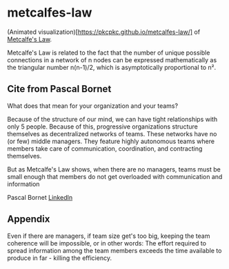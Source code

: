 # metcalfes-law

(Animated visualization)[https://pkcpkc.github.io/metcalfes-law/] of [Metcalfe's Law](https://en.wikipedia.org/wiki/Metcalfe%27s_law).

Metcalfe's Law is related to the fact that the number of unique possible connections in a network of n nodes can be expressed mathematically as the triangular number n(n-1)/2, which is asymptotically proportional to n².

## Cite from Pascal Bornet

What does that mean for your organization and your teams?

Because of the structure of our mind, we can have tight relationships with only 5 people. Because of this, progressive organizations structure themselves as decentralized networks of teams. These networks have no (or few) middle managers. They feature highly autonomous teams where members take care of communication, coordination, and contracting themselves. 

But as Metcalfe's Law shows, when there are no managers, teams must be small enough that members do not get overloaded with communication and information

Pascal Bornet [LinkedIn](https://www.linkedin.com/feed/update/urn:li:activity:6980766334460583937?updateEntityUrn=urn%3Ali%3Afs_feedUpdate%3A%28V2%2Curn%3Ali%3Aactivity%3A6980766334460583937%29)

## Appendix

Even if there are managers, if team size get's too big, keeping the team coherence will be impossible, or in other words:
The effort required to spread information among the team members exceeds the time available to produce in far - killing the efficiency.
